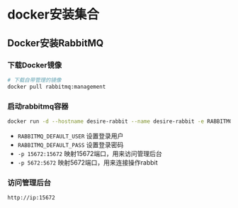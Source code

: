# docker安装集合
## Docker安装RabbitMQ

### 下载Docker镜像

```bash
# 下载自带管理的镜像
docker pull rabbitmq:management
```

### 启动rabbitmq容器

```bash
docker run -d --hostname desire-rabbit --name desire-rabbit -e RABBITMQ_DEFAULT_USER=user -e RABBITMQ_DEFAULT_PASS=password -p 15672:15672 -p 5672:5672 rabbitmq:management
```

- `RABBITMQ_DEFAULT_USER` 设置登录用户
- `RABBITMQ_DEFAULT_PASS` 设置登录密码
- `-p 15672:15672` 映射15672端口，用来访问管理后台
- `-p 5672:5672` 映射5672端口，用来连接操作rabbit

### 访问管理后台

```bash
http://ip:15672
```